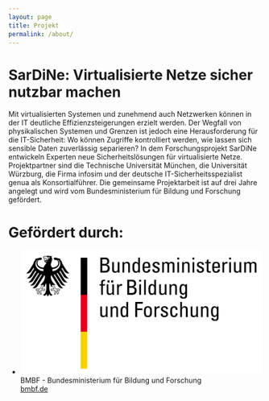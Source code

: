```yaml
---
layout: page
title: Projekt
permalink: /about/
---
```


# SarDiNe: Virtualisierte Netze sicher nutzbar machen

Mit virtualisierten Systemen und zunehmend auch Netzwerken können in der IT deutliche Effizienzsteigerungen erzielt werden. Der Wegfall von physikalischen Systemen und Grenzen ist jedoch eine Herausforderung für die IT-Sicherheit: Wo können Zugriffe kontrolliert werden, wie lassen sich sensible Daten zuverlässig separieren? In dem Forschungsprojekt SarDiNe entwickeln Experten neue Sicherheitslösungen für virtualisierte Netze. Projektpartner sind die Technische Universität München, die Universität Würzburg, die Firma infosim und der deutsche IT-Sicherheitsspezialist genua als Konsortialführer. Die gemeinsame Projektarbeit ist auf drei Jahre angelegt und wird vom Bundesministerium für Bildung und Forschung gefördert.

# Gefördert durch:
<ul class="partners">
    <li>
        <a href="http://bmbf.de"><img src="/assets/images/logo-bmbf.svg" alt="Logo BMBF" /></a>
        BMBF - Bundesministerium für Bildung und Forschung<br>
        <a href="http://www.bmbf.de">bmbf.de</a>
    </li>
</ul>
